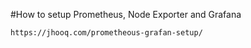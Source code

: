 #How to setup Prometheus, Node Exporter and Grafana

```
https://jhooq.com/prometheous-grafan-setup/
```
